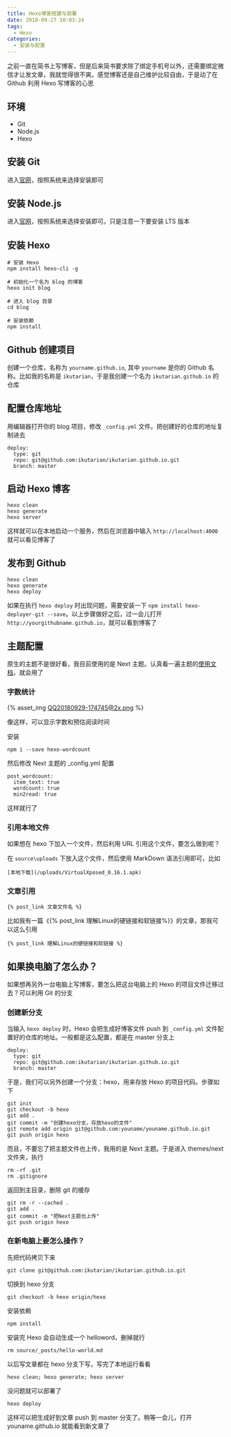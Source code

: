 ```yaml
---
title: Hexo博客搭建与部署
date: 2018-09-27 10:03:24
tags:
  - Hexo
categories:
  - 安装与配置
---
```


之前一直在简书上写博客，但是后来简书要求除了绑定手机号以外，还需要绑定微信才让发文章，我就觉得很不爽。感觉博客还是自己维护比较自由，于是动了在 Github 利用 Hexo 写博客的心思

<!-- more -->

## 环境

* Git
* Node.js
* Hexo

## 安装 Git

进入[官网](https://git-scm.com/)，按照系统来选择安装即可

## 安装 Node.js

进入[官网](https://nodejs.org/en/)，按照系统来选择安装即可。只是注意一下要安装 LTS 版本

## 安装 Hexo

```
# 安装 Hexo
npm install hexo-cli -g

# 初始化一个名为 blog 的博客
hexo init blog

# 进入 blog 目录
cd blog

# 安装依赖
npm install
```

## Github 创建项目

创建一个仓库，名称为 `yourname.github.io`, 其中 `yourname` 是你的 Github 名称。比如我的名称是 `ikutarian`，于是我创建一个名为 `ikutarian.github.io` 的仓库

## 配置仓库地址

用编辑器打开你的 blog 项目，修改 `_config.yml` 文件。把创建好的仓库的地址复制进去

```
deploy:
  type: git
  repo: git@github.com:ikutarian/ikutarian.github.io.git
  branch: master
```

## 启动 Hexo 博客

```
hexo clean
hexo generate
hexo server
```

这样就可以在本地启动一个服务，然后在浏览器中输入 `http://localhost:4000` 就可以看见博客了

## 发布到 Github

```
hexo clean
hexo generate
hexo deploy
```

如果在执行 `hexo deploy` 时出现问题，需要安装一下 `npm install hexo-deployer-git --save`。以上步骤做好之后，过一会儿打开 `http://yourgithubname.github.io`，就可以看到博客了

## 主题配置

原生的主题不是很好看，我目前使用的是 Next 主题。认真看一遍主题的[使用文档](http://theme-next.iissnan.com/)，就会用了

### 字数统计

{% asset_img QQ20180929-174745@2x.png %}

像这样，可以显示字数和预估阅读时间

安装

```
npm i --save hexo-wordcount
```

然后修改 Next 主题的 _config.yml 配置

```
post_wordcount:
  item_text: true
  wordcount: true
  min2read: true
```

这样就行了

### 引用本地文件

如果想在 hexo 下加入一个文件，然后利用 URL 引用这个文件，要怎么做到呢？

在 `source\uploads` 下放入这个文件，然后使用 MarkDown 语法引用即可，比如

```
[本地下载](/uploads/VirtualXposed_0.16.1.apk)
```

### 文章引用

```
{% post_link 文章文件名 %}
```

比如我有一篇《{% post_link 理解Linux的硬链接和软链接%}》的文章，那我可以这么引用

```
{% post_link 理解Linux的硬链接和软链接 %}
```

## 如果换电脑了怎么办？

如果想再另外一台电脑上写博客，要怎么把这台电脑上的 Hexo 的项目文件迁移过去？可以利用 Git 的分支

### 创建新分支

当输入 `hexo deploy` 时，Hexo 会把生成好博客文件 push 到 `_config.yml` 文件配置好的仓库的地址。一般都是这么配置，都是在 master 分支上

```
deploy:
  type: git
  repo: git@github.com:ikutarian/ikutarian.github.io.git
  branch: master
```

于是，我们可以另外创建一个分支：hexo，用来存放 Hexo 的项目代码。步骤如下

```
git init
git checkout -b hexo
git add .
git commit -m "创建hexo分支，存放hexo的文件"
git remote add origin git@github.com:youname/youname.github.io.git
git push origin hexo
```

而且，不要忘了把主题文件也上传，我用的是 Next 主题。于是进入 themes/next 文件夹，执行

```
rm -rf .git
rm .gitignore
```

返回到主目录，删除 git 的缓存

```
git rm -r --cached .
git add .
git commit -m "把Next主题也上传"
git push origin hexo
```

### 在新电脑上要怎么操作？

先把代码拷贝下来

```
git clone git@github.com:ikutarian/ikutarian.github.io.git
```

切换到 hexo 分支

```
git checkout -b hexo origin/hexo
```

安装依赖

```
npm install
```

安装完 Hexo 会自动生成一个 helloword，删掉就行

```
rm source/_posts/hello-world.md 
```

以后写文章都在 hexo 分支下写，写完了本地运行看看

```
hexo clean; hexo generate; hexo server
```

没问题就可以部署了

```
hexo deploy
```

这样可以把生成好到文章 push 到 master 分支了。稍等一会儿，打开 youname.github.io 就能看到新文章了
